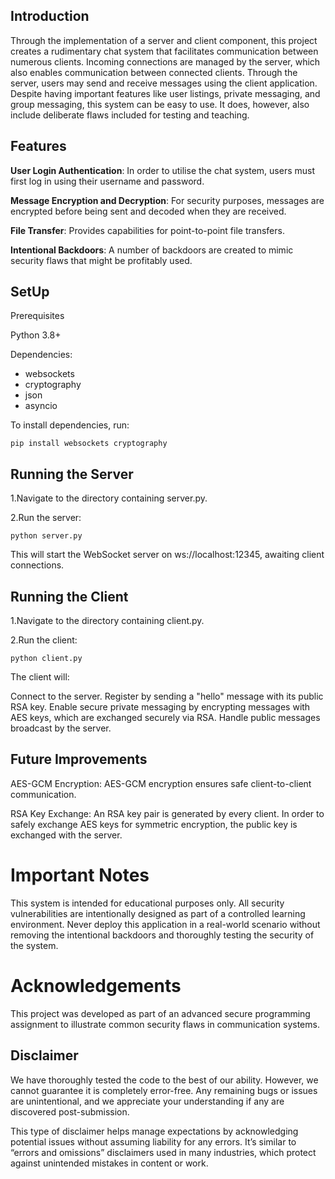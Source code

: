 ## Introduction
  Through the implementation of a server and client component, this project creates a rudimentary chat system that facilitates communication between numerous clients. Incoming connections are managed by the server, which also enables communication between connected clients. Through the server, users may send and receive messages using the client application. Despite having important features like user listings, private messaging, and group messaging, this system can be easy to use. It does, however, also include deliberate flaws included for testing and teaching.


## Features
**User Login Authentication**: In order to utilise the chat system, users must first log in using their username and password.

**Message Encryption and Decryption**: For security purposes, messages are encrypted before being sent and decoded when they are received.

**File Transfer**: Provides capabilities for point-to-point file transfers.

**Intentional Backdoors**: A number of backdoors are created to mimic security flaws that might be profitably used.

## SetUp
Prerequisites

Python 3.8+

Dependencies:
- websockets
- cryptography
- json
- asyncio
  
To install dependencies, run:

`pip install websockets cryptography`

## Running the Server
1.Navigate to the directory containing server.py.

2.Run the server:
   
`python server.py`

This will start the WebSocket server on ws://localhost:12345, awaiting client connections.

## Running the Client
1.Navigate to the directory containing client.py.

2.Run the client:

`python client.py`

The client will:

Connect to the server.
Register by sending a "hello" message with its public RSA key.
Enable secure private messaging by encrypting messages with AES keys, which are exchanged securely via RSA.
Handle public messages broadcast by the server.



## Future Improvements
AES-GCM Encryption: AES-GCM encryption ensures safe client-to-client communication.

RSA Key Exchange: An RSA key pair is generated by every client. In order to safely exchange AES keys for symmetric encryption, the public key is exchanged with the server.

# Important Notes
This system is intended for educational purposes only.
All security vulnerabilities are intentionally designed as part of a controlled learning environment.
Never deploy this application in a real-world scenario without removing the intentional backdoors and thoroughly testing the security of the system.

# Acknowledgements
This project was developed as part of an advanced secure programming assignment to illustrate common security flaws in communication systems.

## Disclaimer
We have thoroughly tested the code to the best of our ability. However, we cannot guarantee it is completely error-free. Any remaining bugs or issues are unintentional, and we appreciate your understanding if any are discovered post-submission.

This type of disclaimer helps manage expectations by acknowledging potential issues without assuming liability for any errors. It’s similar to “errors and omissions” disclaimers used in many industries, which protect against unintended mistakes in content or work​.

